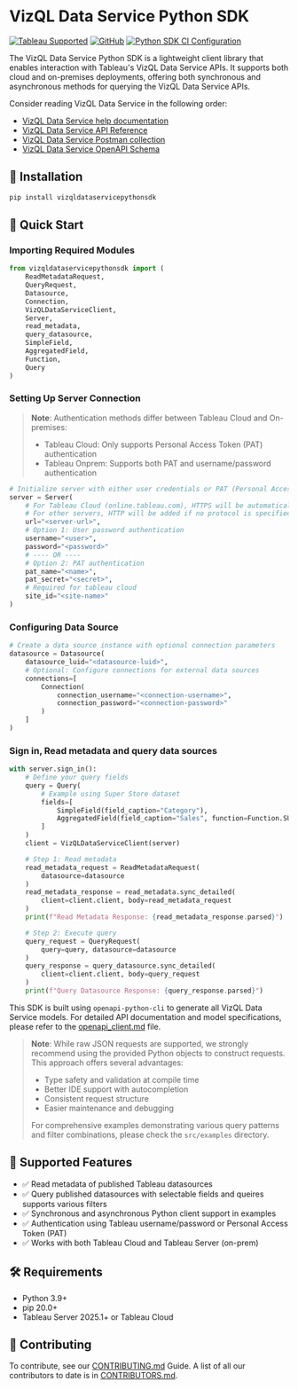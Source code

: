 # VizQL Data Service Python SDK 

[![Tableau Supported](https://img.shields.io/badge/Support%20Level-Tableau%20Supported-53bd92.svg)](https://www.tableau.com/support-levels-it-and-developer-tools)
[![GitHub](https://img.shields.io/badge/license-MIT-brightgreen.svg)](https://raw.githubusercontent.com/Tableau/TabPy/master/LICENSE)
[![Python SDK CI Configuration](https://github.com/tableau/VizQL-Data-Service/actions/workflows/python_gitlab_ci.yml/badge.svg)](https://github.com/tableau/VizQL-Data-Service/actions/workflows/python_gitlab_ci.yml)

The VizQL Data Service Python SDK is a lightweight client library that enables interaction with Tableau's VizQL Data Service APIs. It supports both cloud and on-premises deployments, offering both synchronous and asynchronous methods for querying the VizQL Data Service APIs.

Consider reading VizQL Data Service in the following order:
- [VizQL Data Service help documentation](https://help.tableau.com/current/api/vizql-data-service/en-us/index.html)
- [VizQL Data Service API Reference](https://help.tableau.com/current/api/vizql-data-service/en-us/reference/index.html)
- [VizQL Data Service Postman collection](https://www.postman.com/salesforce-developers/salesforce-developers/folder/jdy4gr3/vizql-data-service-queries)
- [VizQL Data Service OpenAPI Schema](https://github.com/tableau/VizQL-Data-Service/blob/main/VizQLDataServiceOpenAPISchema.json)

## 🔧 Installation
```bash
pip install vizqldataservicepythonsdk
```

## 🚀 Quick Start

### Importing Required Modules
```python
from vizqldataservicepythonsdk import (
    ReadMetadataRequest,
    QueryRequest,
    Datasource,
    Connection,
    VizQLDataServiceClient,
    Server,
    read_metadata,
    query_datasource,
    SimpleField,
    AggregatedField,
    Function,
    Query
)
```

### Setting Up Server Connection
> **Note**: Authentication methods differ between Tableau Cloud and On-premises:
> - Tableau Cloud: Only supports Personal Access Token (PAT) authentication
> - Tableau Onprem: Supports both PAT and username/password authentication
```python
# Initialize server with either user credentials or PAT (Personal Access Token)
server = Server(
    # For Tableau Cloud (online.tableau.com), HTTPS will be automatically added
    # For other servers, HTTP will be added if no protocol is specified
    url="<server-url>",
    # Option 1: User password authentication
    username="<user>",
    password="<password>"
    # ---- OR ----
    # Option 2: PAT authentication
    pat_name="<name>",
    pat_secret="<secret>",
    # Required for tableau cloud
    site_id="<site-name>"
)
```

### Configuring Data Source
```python
# Create a data source instance with optional connection parameters
datasource = Datasource(
    datasource_luid="<datasource-luid>",
    # Optional: Configure connections for external data sources
    connections=[
        Connection(
            connection_username="<connection-username>",
            connection_password="<connection-password>"
        )
    ]
)
```

### Sign in, Read metadata and query data sources
```python
with server.sign_in():
    # Define your query fields
    query = Query(
        # Example using Super Store dataset
        fields=[
            SimpleField(field_caption="Category"),
            AggregatedField(field_caption="Sales", function=Function.SUM),
        ]
    )
    client = VizQLDataServiceClient(server)

    # Step 1: Read metadata
    read_metadata_request = ReadMetadataRequest(
        datasource=datasource
    )
    read_metadata_response = read_metadata.sync_detailed(
        client=client.client, body=read_metadata_request
    )
    print(f"Read Metadata Response: {read_metadata_response.parsed}")

    # Step 2: Execute query
    query_request = QueryRequest(
        query=query, datasource=datasource
    )
    query_response = query_datasource.sync_detailed(
        client=client.client, body=query_request
    )
    print(f"Query Datasource Response: {query_response.parsed}")
```

This SDK is built using `openapi-python-cli` to generate all VizQL Data Service models. For detailed API documentation and model specifications, please refer to the [openapi_client.md](https://github.com/tableau/VizQL-Data-Service/python_sdk/openapi_client.md) file. 

> **Note**: While raw JSON requests are supported, we strongly recommend using the provided Python objects to construct requests. This approach offers several advantages:
> - Type safety and validation at compile time
> - Better IDE support with autocompletion
> - Consistent request structure
> - Easier maintenance and debugging
>
> For comprehensive examples demonstrating various query patterns and filter combinations, please check the `src/examples` directory.

## 📘 Supported Features
- ✅ Read metadata of published Tableau datasources
- ✅ Query published datasources with selectable fields and queires supports various filters
- ✅ Synchronous and asynchronous Python client support in examples
- ✅ Authentication using Tableau username/password or Personal Access Token (PAT)
- ✅ Works with both Tableau Cloud and Tableau Server (on-prem)

## 🛠️ Requirements
- Python 3.9+
- pip 20.0+
- Tableau Server 2025.1+ or Tableau Cloud

## 🤝 Contributing
To contribute, see our [CONTRIBUTING.md](https://github.com/tableau/VizQL-Data-Service/python_sdk/CONTRIBUTING.md) Guide. A list of all our contributors to date is in [CONTRIBUTORS.md](https://github.com/tableau/VizQL-Data-Service/python_sdk/CONTRIBUTORS.md).
